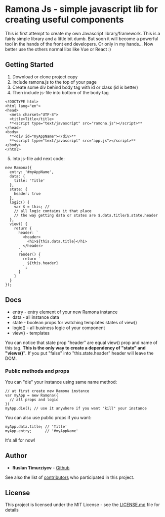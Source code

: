 # Ramona Js - simple javascript lib for creating useful components
This is first attempt to create my own Javascript library/framework.
This is a fairly simple library and a little bit dumb.
But soon it will become a powerful tool in the hands of the front end developers.
Or only in my hands...
Now better use the others normal libs like Vue or React :)

## Getting Started

1. Download or clone project copy
2. Include ramona.js to the top of your page
3. Create some div behind body tag with id or class (id is better)
4. Then include js-file into bottom of the body tag
```
<!DOCTYPE html>
<html lang="en">
<head>
  <meta charset="UTF-8">
  <title>Title</title>
  **<script type="text/javascript" src="ramona.js"></script>**
</head>
<body>
  **<div id="myAppName"></div>**
  **<script type="text/javascript" src="app.js"></script>**
</body>
</html>
```
5. Into js-file add next code:
```
new Ramona({
  entry: '#myAppName',
  data: {
    title: 'Title'
  },
  state: {
    header: true
  },
  logic() {
    var $ = this; //
    // all logic contains it that place
    // the way getting data or states are $.data.title/$.state.header
  },
  view() {
    return {
      header: `
        <header>
          <h1>${this.data.title}</h1>
        </header>
      `,
      render() {
        return `
          ${this.header}
        `;
      }
    }
  }
});
```

## Docs

* entry - entry element of your new Ramona instance
* data - all instance data
* state - boolean props for watching templates states of view()
* logic() - all business logic of your component
* view() - templates

You can notice that state prop "header" are equal view() prop and name of this tag.
**This is the only way to create a dependency of "state" and "views()".**
If you put "false" into "this.state.header" header will leave the DOM.

### Public methods and props

You can "die" your instance using same name method:
```
// at first create new Ramona instance
var myApp = new Ramona({
  // all props and logic
})
myApp.die(); // use it anywhere if you want "kill" your instance
```
You can also use public props if you want:
```
myApp.data.title; // 'Title'
myApp.entry;      // '#myAppName'
```
It's all for now!

## Author

* **Ruslan Timurziyev**  - [Github](https://github.com/sawuer/)

See also the list of [contributors](https://github.com/sawuer/ramona-js/contributors) who participated in this project.

## License

This project is licensed under the MIT License - see the [LICENSE.md](LICENSE.md) file for details

